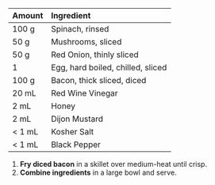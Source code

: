 | Amount | Ingredient |
|:--|:--|
| 100 g  | Spinach, rinsed
| 50 g   | Mushrooms, sliced
| 50 g   | Red Onion, thinly sliced
| 1      | Egg, hard boiled, chilled, sliced
| 100 g  | Bacon, thick sliced, diced
| 20 mL  | Red Wine Vinegar
| 2 mL   | Honey
| 2 mL   | Dijon Mustard
| < 1 mL | Kosher Salt
| < 1 mL | Black Pepper

1. **Fry diced bacon** in a skillet over medium-heat until crisp.
2. **Combine ingredients** in a large bowl and serve.
